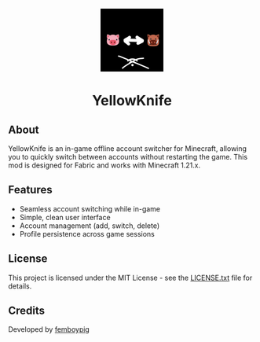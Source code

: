 <p align="center">
  <img src="src/main/resources/assets/yellowknife/icon.png" alt="YellowKnife Logo" width="128" height="128">
</p>
<h1 align="center">YellowKnife</h1>

## About

YellowKnife is an in-game offline account switcher for Minecraft, allowing you to quickly switch between accounts without restarting the game. This mod is designed for Fabric and works with Minecraft 1.21.x.

## Features

- Seamless account switching while in-game
- Simple, clean user interface
- Account management (add, switch, delete)
- Profile persistence across game sessions

## License

This project is licensed under the MIT License - see the [LICENSE.txt](LICENSE.txt) file for details.

## Credits

Developed by [femboypig](https://github.com/femboypig)
